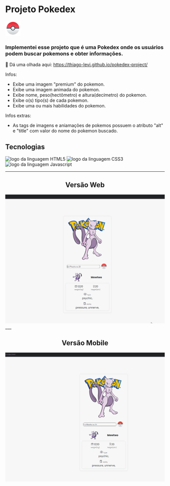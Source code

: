 # Projeto Pokedex

<img alt="logo da linguagem HTML5" src="icons8-pokeball-48.png">

### Implementei esse projeto que é uma Pokedex onde os usuários podem buscar pokemons e obter informações.

👀 Dá uma olhada aqui: <https://thiago-levi.github.io/pokedex-project/>

Infos:

- Exibe uma imagem "premium" do pokemon.
- Exibe uma imagem animada do pokemon.
- Exibe nome, peso(hectômetro) e altura(decímetro) do pokemon.
- Exibe o(s) tipo(s) de cada pokemon.
- Exibe uma ou mais habilidades do pokemon.

Infos extras:

- As tags de imagens e aniamações de pokemos possuem o atributo "alt" e "title" com valor do nome do pokemon buscado.

## Tecnologias

<img alt="logo da linguagem HTML5" src="https://img.shields.io/badge/HTML5-E34F26?style=for-the-badge&logo=html5&logoColor=white"> <img alt="logo da linguagem CSS3" src="https://img.shields.io/badge/CSS3-1572B6?style=for-the-badge&logo=css3&logoColor=white"> <img alt="logo da linguagem Javascript" src="https://img.shields.io/badge/JavaScript-323330?style=for-the-badge&logo=javascript&logoColor=F7DF1E">

---

<h2 align="center">Versão Web</h2>

<img src="./tela01.gif" alt="Gif de uma página de busca de pokemons "> 
___

<h2 align="center">Versão Mobile</h2>
<img src="./tela02.gif" alt="Gif de uma página de busca de pokemons">
